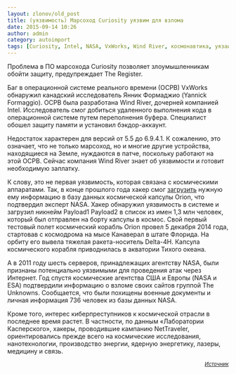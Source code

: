 ```yaml
---
layout: zlonov/old_post
title: (уязвимость) Марсоход Curiosity уязвим для взлома
date: 2015-09-14 10:26
author: admin
category: autoimport
tags: [Curiosity, Intel, NASA, VxWorks, Wind River, космонавтика, уязаимость, уязвимости, Янник Формаджио]
---
```

Проблема в ПО марсохода Curiosity позволяет злоумышленникам обойти защиту, предупреждает The Register.

Баг в операционной системе реального времени (ОСРВ) VxWorks обнаружил канадский исследователь Янник Формаджио (Yannick Formaggio). ОСРВ была разработана Wind River, дочерней компанией Intel. Исследователь смог добиться удаленного выполнения кода в операционной системе путем переполнения буфера. Специалист обошел защиту памяти и установил бэкдор-аккаунт.

Недостаток характерен для версий от 5.5 до 6.9.4.1. К сожалению, это означает, что не только марсоход, но и многие другие устройства, находящиеся на Земле, нуждаются в патче, поскольку работают на этой ОСРВ. Сейчас компания Wind River знает об уязвимости и готовит необходимую заплатку.

К слову, это не первая уязвимость, которая связана с космическими аппаратами. Так, в конце прошлого года хакер смог <a href="https://threatpost.ru/haker-uspeshno-atakoval-kosmicheskij-korabl/5099/" target="_blank">загрузить</a> нужную ему информацию в базу данных космической капсулы Orion, что подтвердил эксперт NASA. Хакер обнаружил уязвимость в системе и загрузил никнейм Payload1 Payload2 в список из имен 1,3 млн человек, который был отправлен на борту капсулы в космос. Свой первый тестовый полет космический корабль Orion провел 5 декабря 2014 года, стартовав с космодрома на мысе Канаверал в штате Флорида. На орбиту его вывела тяжелая ракета-носитель Delta-4Н. Капсула космического корабля приводнилась в акватории Тихого океана.

А в 2011 году шесть серверов, принадлежащих агентству NASA, были признаны потенциально уязвимыми для проведения атак через Интернет. Год спустя космические агентства США и Европы (NASA и ESA) подтвердили информацию о взломе своих сайтов группой The Unknowns. Сообщается, что были похищены военные документы и личная информация 736 человек из базы данных NASA.

Кроме того, интерес киберпреступников к космической отрасли в последнее время растет. В частности, по данным «Лаборатории Касперского», хакеры, проводившие кампанию NetTraveler, ориентировались прежде всего на космические исследования, нанотехнологии, производство энергии, ядерную энергетику, лазеры, медицину и связь.
<p style="text-align: right;"><sub><em><a href="https://threatpost.ru/marsohod-curiosity-uyazvim-dlya-kiberatak/11727/" target="_blank">Источник</a></em></sub>
